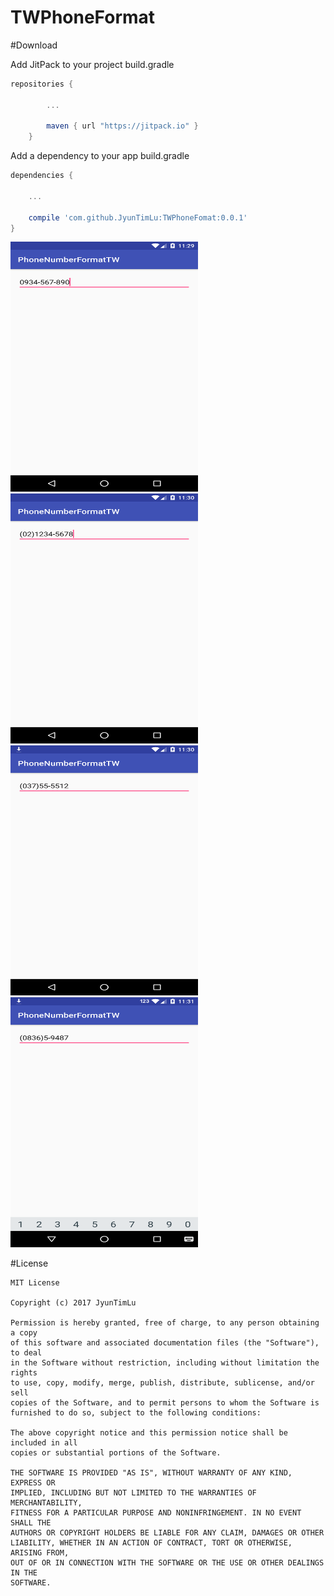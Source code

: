 # TWPhoneFormat

#Download

Add JitPack to your project build.gradle
```groovy
repositories {

        ...

        maven { url "https://jitpack.io" }
    }
```

Add a dependency to your app build.gradle
```groovy
dependencies {

    ...
    
    compile 'com.github.JyunTimLu:TWPhoneFomat:0.0.1'
}
```
<img src="https://raw.githubusercontent.com/JyunTimLu/TWPhoneFormat/master/screenshots/device-2017-02-08-002949.png" width="300" height="400" />
<img src="https://raw.githubusercontent.com/JyunTimLu/TWPhoneFormat/master/screenshots/device-2017-02-08-003030.png" width="300" height="400" />
<img src="https://raw.githubusercontent.com/JyunTimLu/TWPhoneFormat/master/screenshots/device-2017-02-08-003047.png" width="300" height="400" />
<img src="https://raw.githubusercontent.com/JyunTimLu/TWPhoneFormat/master/screenshots/device-2017-02-08-003131.png" width="300" height="400" />

#License
```
MIT License

Copyright (c) 2017 JyunTimLu

Permission is hereby granted, free of charge, to any person obtaining a copy
of this software and associated documentation files (the "Software"), to deal
in the Software without restriction, including without limitation the rights
to use, copy, modify, merge, publish, distribute, sublicense, and/or sell
copies of the Software, and to permit persons to whom the Software is
furnished to do so, subject to the following conditions:

The above copyright notice and this permission notice shall be included in all
copies or substantial portions of the Software.

THE SOFTWARE IS PROVIDED "AS IS", WITHOUT WARRANTY OF ANY KIND, EXPRESS OR
IMPLIED, INCLUDING BUT NOT LIMITED TO THE WARRANTIES OF MERCHANTABILITY,
FITNESS FOR A PARTICULAR PURPOSE AND NONINFRINGEMENT. IN NO EVENT SHALL THE
AUTHORS OR COPYRIGHT HOLDERS BE LIABLE FOR ANY CLAIM, DAMAGES OR OTHER
LIABILITY, WHETHER IN AN ACTION OF CONTRACT, TORT OR OTHERWISE, ARISING FROM,
OUT OF OR IN CONNECTION WITH THE SOFTWARE OR THE USE OR OTHER DEALINGS IN THE
SOFTWARE.
```
